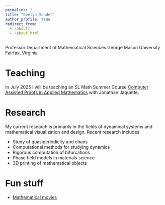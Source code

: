 ```yaml
---
permalink: /
title: "Evelyn Sander"
author_profile: true
redirect_from: 
  - /about/
  - /about.html
---
```


Professor
Department of Mathematical Sciences
George Mason University
Fairfax, Virginia

Teaching 
======

In July 2025 I will be teaching an SL Math Summer Course [Computer Assisted Proofs in Applied Mathematics](https://www.slmath.org/summer-schools/1107)
with Jonathan Jaquette. 

Research
======
My current research is primarily in the fields of dynamical systems and mathematical visualization and design. Recent research includes

- Study of quasiperiodicity and chaos
- Computational methods for studying dynamics
- Rigorous computation of bifurcations
- Phase field models in materials science
- 3D printing of mathematical objects

Fun stuff 
======

- [Mathematical movies](movie/)